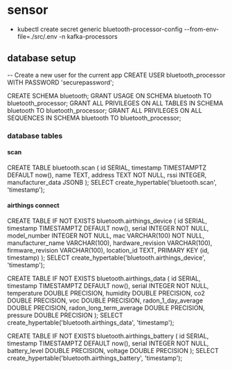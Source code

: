 # sensor

* kubectl create secret generic bluetooth-processor-config --from-env-file=./src/.env -n kafka-processors


## database setup

-- Create a new user for the current app
CREATE USER bluetooth_processor WITH PASSWORD 'securepassword';


CREATE SCHEMA bluetooth;
GRANT USAGE ON SCHEMA bluetooth TO bluetooth_processor;
GRANT ALL PRIVILEGES ON ALL TABLES IN SCHEMA bluetooth TO bluetooth_processor;
GRANT ALL PRIVILEGES ON ALL SEQUENCES IN SCHEMA bluetooth TO bluetooth_processor;   


### database tables 

#### scan
CREATE TABLE bluetooth.scan (
    id SERIAL,
    timestamp TIMESTAMPTZ DEFAULT now(),
    name TEXT,
    address TEXT NOT NULL,
    rssi INTEGER,
    manufacturer_data JSONB
);
SELECT create_hypertable('bluetooth.scan', 'timestamp');

#### airthings connect
CREATE TABLE IF NOT EXISTS bluetooth.airthings_device (
    id SERIAL,
    timestamp TIMESTAMPTZ DEFAULT now(),
    serial INTEGER NOT NULL,
    model_number INTEGER NOT NULL,
    mac VARCHAR(100) NOT NULL,
    manufacturer_name VARCHAR(100),
    hardware_revision VARCHAR(100),
    firmware_revision VARCHAR(100),
    location_id TEXT,
    PRIMARY KEY (id, timestamp)
);
SELECT create_hypertable('bluetooth.airthings_device', 'timestamp');

CREATE TABLE IF NOT EXISTS bluetooth.airthings_data (
    id SERIAL,
    timestamp TIMESTAMPTZ DEFAULT now(),
    serial INTEGER NOT NULL, 
    temperature DOUBLE PRECISION,
    humidity DOUBLE PRECISION,
    co2 DOUBLE PRECISION,
    voc DOUBLE PRECISION, 
    radon_1_day_average DOUBLE PRECISION,
    radon_long_term_average DOUBLE PRECISION,
    pressure DOUBLE PRECISION
);
SELECT create_hypertable('bluetooth.airthings_data', 'timestamp');


CREATE TABLE IF NOT EXISTS bluetooth.airthings_battery (
    id SERIAL,
    timestamp TIMESTAMPTZ DEFAULT now(),
    serial INTEGER NOT NULL, 
    battery_level DOUBLE PRECISION,
    voltage DOUBLE PRECISION
);
SELECT create_hypertable('bluetooth.airthings_battery', 'timestamp');